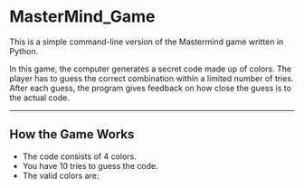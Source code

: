 ﻿# MasterMind_Game

This is a simple command-line version of the Mastermind game written in Python.

In this game, the computer generates a secret code made up of colors. The player has to guess the correct combination within a limited number of tries. After each guess, the program gives feedback on how close the guess is to the actual code.

---

## How the Game Works

- The code consists of 4 colors.
- You have 10 tries to guess the code.
- The valid colors are:


